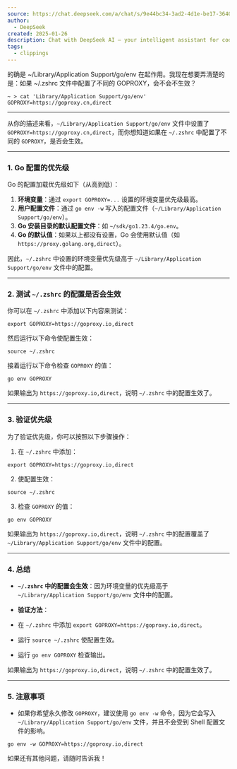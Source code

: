 ```yaml
---
source: https://chat.deepseek.com/a/chat/s/9e44bc34-3ad2-4d1e-be17-3640beff45df
author:
  - DeepSeek
created: 2025-01-26
description: Chat with DeepSeek AI – your intelligent assistant for coding, content creation, file reading, and more. Upload documents, engage in long-context conversations, and get expert help in AI, natural language processing, and beyond. | 深度求索（DeepSeek）助力编程代码开发、创意写作、文件处理等任务，支持文件上传及长文本对话，随时为您提供高效的AI支持。
tags:
  - clippings
---
```


的确是 ~/Library/Application Support/go/env 在起作用。我现在想要弄清楚的是：如果 ~/.zshrc 文件中配置了不同的 GOPROXY，会不会不生效？

```shell
~ > cat 'Library/Application Support/go/env'
GOPROXY=https://goproxy.cn,direct
```

---

从你的描述来看，`~/Library/Application Support/go/env` 文件中设置了 `GOPROXY=https://goproxy.cn,direct`，而你想知道如果在 `~/.zshrc` 中配置了不同的 `GOPROXY`，是否会生效。

---

### 1\. Go 配置的优先级

Go 的配置加载优先级如下（从高到低）：

1. **环境变量**：通过 `export GOPROXY=...` 设置的环境变量优先级最高。
2. **用户配置文件**：通过 `go env -w` 写入的配置文件（`~/Library/Application Support/go/env`）。
3. **Go 安装目录的默认配置文件**：如 `~/sdk/go1.23.4/go.env`。
4. **Go 的默认值**：如果以上都没有设置，Go 会使用默认值（如 `https://proxy.golang.org,direct`）。

因此，`~/.zshrc` 中设置的环境变量优先级高于 `~/Library/Application Support/go/env` 文件中的配置。

---

### 2\. 测试 `~/.zshrc` 的配置是否会生效

你可以在 `~/.zshrc` 中添加以下内容来测试：

```shell
export GOPROXY=https://goproxy.io,direct
```

然后运行以下命令使配置生效：

```shell
source ~/.zshrc
```

接着运行以下命令检查 `GOPROXY` 的值：

```shell
go env GOPROXY
```

如果输出为 `https://goproxy.io,direct`，说明 `~/.zshrc` 中的配置生效了。

---

### 3\. 验证优先级

为了验证优先级，你可以按照以下步骤操作：

1. 在 `~/.zshrc` 中添加：

```shell
export GOPROXY=https://goproxy.io,direct
```

2. 使配置生效：

```shell
source ~/.zshrc
```

3. 检查 `GOPROXY` 的值：

```shell
go env GOPROXY
```

如果输出为 `https://goproxy.io,direct`，说明 `~/.zshrc` 中的配置覆盖了 `~/Library/Application Support/go/env` 文件中的配置。

---

### 4\. 总结

- **`~/.zshrc` 中的配置会生效**：因为环境变量的优先级高于 `~/Library/Application Support/go/env` 文件中的配置。
- **验证方法**：

- 在 `~/.zshrc` 中添加 `export GOPROXY=https://goproxy.io,direct`。
- 运行 `source ~/.zshrc` 使配置生效。
- 运行 `go env GOPROXY` 检查输出。

如果输出为 `https://goproxy.io,direct`，说明 `~/.zshrc` 中的配置生效了。

---

### 5\. 注意事项

- 如果你希望永久修改 `GOPROXY`，建议使用 `go env -w` 命令，因为它会写入 `~/Library/Application Support/go/env` 文件，并且不会受到 Shell 配置文件的影响。

```shell
go env -w GOPROXY=https://goproxy.io,direct
```

如果还有其他问题，请随时告诉我！
